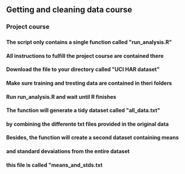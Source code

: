 ## Getting and cleaning data course
### Project course
###
#### The script only contains a single function called "run_analysis.R"
#### All instructions to fulfill the project course are contained there
####
#### Download the file to your directory called "UCI HAR dataset"
#### Make sure training and tresting data are contained in theri folders
####
#### Run run_analysis.R and wait until R finishes
#### The function will generate a tidy dataset called "all_data.txt"
#### by combining the differente txt files provided in the original data
####
####
####
#### Besides, the function will create a second dataset containing means
#### and standard devaiations from the entire dataset
#### this file is called "means_and_stds.txt

